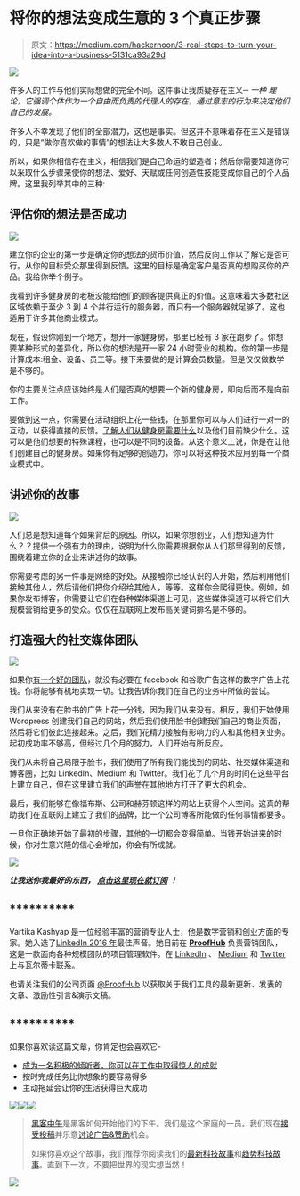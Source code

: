 # 将你的想法变成生意的 3 个真正步骤

> 原文：<https://medium.com/hackernoon/3-real-steps-to-turn-your-idea-into-a-business-5131ca93a29d>

![](img/079050511f8ab1763e0da6b77db4b0e9.png)

许多人的工作与他们实际想做的完全不同。这件事让我质疑存在主义─ *一种* *理论，它强调个体作为一个自由而负责的代理人的存在，通过意志的行为来决定他们自己的发展。*

许多人不幸发现了他们的全部潜力，这也是事实。但这并不意味着存在主义是错误的，只是“做你喜欢做的事情”的想法让大多数人不敢自己创业。

所以，如果你相信存在主义，相信我们是自己命运的塑造者；然后你需要知道你可以采取什么步骤来使你的想法、爱好、天赋或任何创造性技能变成你自己的个人品牌。这里我列举其中的三种:

## **评估你的想法是否成功**

![](img/5ff49a9788023546f517a0c910c3a2f0.png)

建立你的企业的第一步是确定你的想法的货币价值，然后反向工作以了解它是否可行。从你的目标受众那里得到反馈。这里的目标是确定客户是否真的想购买你的产品。我给你举个例子。

我看到许多健身房的老板没能给他们的顾客提供真正的价值。这意味着大多数社区区域依赖于至少 3 到 4 个并行运行的服务器，而只有一个服务器就足够了。这也适用于许多其他商业模式。

现在，假设你刚到一个地方，想开一家健身房，那里已经有 3 家在跑步了。你想要某种形式的差异化，所以你的想法是开一家 24 小时营业的机构。你的第一步是计算成本:租金、设备、员工等。接下来要做的是计算会员数量。但是仅仅做数学是不够的。

你的主要关注点应该始终是人们是否真的想要一个新的健身房，即向后而不是向前工作。

要做到这一点，你需要在活动组织上花一些钱，在那里你可以与人们进行一对一的互动，以获得直接的反馈。[了解人们从健身房需要什么](https://www.linkedin.com/pulse/you-think-know-your-customers-do-vartika-kashyap)以及他们目前缺少什么。这可以是他们想要的特殊课程，也可以是不同的设备。从这个意义上说，你是在让他们创建自己的健身房。如果你有足够的创造力，你可以将这种技术应用到每一个商业模式中。

## **讲述你的故事**

![](img/7b5cebb057dd401b5ab800bc77ad0e4c.png)

人们总是想知道每个如果背后的原因。所以，如果你想创业，人们想知道为什么？？提供一个强有力的理由，说明为什么你需要根据你从人们那里得到的反馈，围绕着建立你的企业来讲述你的故事。

你需要考虑的另一件事是网络的好处。从接触你已经认识的人开始，然后利用他们接触其他人，然后请他们把你介绍给其他人，等等。这样你会爬得更快。例如，如果你发布博客，你需要让它们在各种媒体渠道上可见，这些媒体渠道可以将它们大规模营销给更多的受众。仅仅在互联网上发布高关键词排名是不够的。

## **打造强大的社交媒体团队**

![](img/b8cfaa556ad0be443bc13163d3afcf4e.png)

如果你[有一个好的团队](https://www.linkedin.com/pulse/why-smarter-ceos-focused-build-better-work-culture-vartika-kashyap)，就没有必要在 facebook 和谷歌广告这样的数字广告上花钱。你将能够有机地实现一切。让我告诉你我们在自己的业务中所做的尝试。

我们从来没有在脸书的广告上花一分钱，因为我们从来没有。相反，我们开始使用 Wordpress 创建我们自己的网站，然后我们使用脸书创建我们自己的商业页面，然后将它们彼此连接起来。之后，我们花精力接触有影响力的人和其他相关业务。起初成功率不够高，但经过几个月的努力，人们开始有所反应。

我们从未将自己局限于脸书，我们使用了所有我们能找到的网站、社交媒体渠道和博客圈，比如 LinkedIn、Medium 和 Twitter。我们花了几个月的时间在这些平台上建立自己，但在这里建立我们的声誉在其他地方打开了更大的机会。

最后，我们能够在像福布斯、公司和赫芬顿这样的网站上获得个人空间。这真的帮助我们在互联网上建立了我们的品牌，比一个公司博客所能做的任何事情都要多。

一旦你正确地开始了最初的步骤，其他的一切都会变得简单。当钱开始进来的时候，你对生意兴隆的信心会增加，你会有所成就。

[![](img/9c7218dfc6c106b3a6c40ddd883fcec0.png)](https://www.proofhub.com/?utm_source=Hackernoon.com&utm_medium=referral&utm_term=Banner&utm_content=3%20Real%20Steps%20to%20Turn%20Your%20Idea%20Into%20a%C2%A0Business)

***让我送你我最好的东西，*** [***点击这里现在就订阅***](https://www.proofhub.com/articles) ***！***

## **********

Vartika Kashyap 是一位经验丰富的营销专业人士，他是数字营销和创业方面的专家。她入选了[LinkedIn 2016 年](http://www.linkedin.com/pulse/linkedin-top-voices-2016-15-must-know-writers-india-ramya-venugopal?published=t)最佳声音。她目前在 [**ProofHub**](https://www.proofhub.com/?utm_source=Hackernoon.com&utm_medium=referral&utm_term=AB&utm_content=3%20Real%20Steps%20to%20Turn%20Your%20Idea%20Into%20a%C2%A0Business) 负责营销团队，这是一款面向各种规模团队的项目管理软件。在 [LinkedIn](http://www.linkedin.com/in/vartika-kashyap-30653245) 、 [Medium](/@kashyapvartika) 和 [Twitter](http://twitter.com/kashyapvartika) 上与瓦尔蒂卡联系。

也请关注我们的公司页面 [@ProofHub](https://plus.google.com/b/108914464885286332891/+proofhub) 以获取关于我们工具的最新更新、发表的文章、激励性引言&演示文稿。

## **********

如果你喜欢读这篇文章，你肯定也会喜欢它-

*   [成为一名积极的倾听者，你可以在工作中取得惊人的成就](/@kashyapvartika/amazing-things-you-can-achieve-at-work-by-becoming-an-active-listener-7c64b1d50e60)
*   按时完成任务比你想象的要容易得多
*   主动拖延会让你的生活获得巨大成功

[![](img/50ef4044ecd4e250b5d50f368b775d38.png)](http://bit.ly/HackernoonFB)[![](img/979d9a46439d5aebbdcdca574e21dc81.png)](https://goo.gl/k7XYbx)[![](img/2930ba6bd2c12218fdbbf7e02c8746ff.png)](https://goo.gl/4ofytp)

> [黑客中午](http://bit.ly/Hackernoon)是黑客如何开始他们的下午。我们是这个家庭的一员。我们现在[接受投稿](http://bit.ly/hackernoonsubmission)并乐意[讨论广告&赞助](mailto:partners@amipublications.com)机会。
> 
> 如果你喜欢这个故事，我们推荐你阅读我们的[最新科技故事](http://bit.ly/hackernoonlatestt)和[趋势科技故事](https://hackernoon.com/trending)。直到下一次，不要把世界的现实想当然！

![](img/be0ca55ba73a573dce11effb2ee80d56.png)